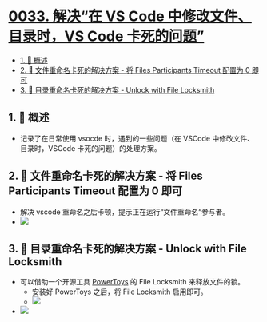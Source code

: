 # [0033. 解决“在 VS Code 中修改文件、目录时，VS Code 卡死的问题”](https://github.com/Tdahuyou/TNotes.vscode/tree/main/notes/0033.%20%E8%A7%A3%E5%86%B3%E2%80%9C%E5%9C%A8%20VS%20Code%20%E4%B8%AD%E4%BF%AE%E6%94%B9%E6%96%87%E4%BB%B6%E3%80%81%E7%9B%AE%E5%BD%95%E6%97%B6%EF%BC%8CVS%20Code%20%E5%8D%A1%E6%AD%BB%E7%9A%84%E9%97%AE%E9%A2%98%E2%80%9D)

<!-- region:toc -->

- [1. 📝 概述](#1--概述)
- [2. 📒 文件重命名卡死的解决方案 - 将 Files Participants Timeout 配置为 0 即可](#2--文件重命名卡死的解决方案---将-files-participants-timeout-配置为-0-即可)
- [3. 📒 目录重命名卡死的解决方案 - Unlock with File Locksmith](#3--目录重命名卡死的解决方案---unlock-with-file-locksmith)

<!-- endregion:toc -->

## 1. 📝 概述

- 记录了在日常使用 vsocde 时，遇到的一些问题（在 VSCode 中修改文件、目录时，VSCode 卡死的问题）的处理方案。

## 2. 📒 文件重命名卡死的解决方案 - 将 Files Participants Timeout 配置为 0 即可

- 解决 vscode 重命名之后卡顿，提示正在运行“文件重命名“参与者。
- ![](https://cdn.jsdelivr.net/gh/tnotesjs/imgs@main/2025-01-17-13-49-44.png)

## 3. 📒 目录重命名卡死的解决方案 - Unlock with File Locksmith

- 可以借助一个开源工具 [PowerToys](https://learn.microsoft.com/en-us/windows/powertoys/) 的 File Locksmith 来释放文件的锁。
  - 安装好 PowerToys 之后，将 File Locksmith 启用即可。
  - ![](https://cdn.jsdelivr.net/gh/tnotesjs/imgs@main/2025-01-17-13-56-22.png)
- ![](https://cdn.jsdelivr.net/gh/tnotesjs/imgs@main/2025-01-17-13-54-12.png)
